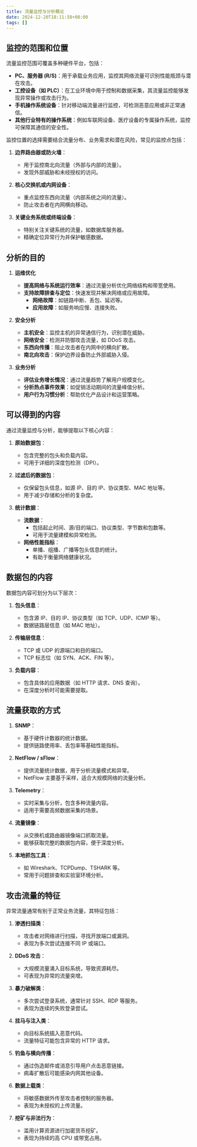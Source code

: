 ```yaml
---
title: 流量监控与分析概论
date: 2024-12-20T18:11:58+08:00
tags: []
---
```


## 监控的范围和位置

流量监控范围可覆盖多种硬件平台，包括：

- **PC、服务器 (R/S)**：用于承载业务应用，监控其网络流量可识别性能瓶颈与潜在攻击。
- **工控设备（如 PLC）**：在工业环境中用于控制和数据采集，其流量监控能够发现异常操作或攻击行为。
- **手机操作系统设备**：针对移动端流量进行监控，可检测恶意应用或非正常通信。
- **其他行业特有的操作系统**：例如车联网设备、医疗设备的专属操作系统，监控可保障其通信的安全性。

监控位置的选择需要结合流量分布、业务需求和潜在风险，常见的监控点包括：

1. **边界路由器或防火墙**：

   - 用于监控南北向流量（外部与内部的流量）。
   - 发现外部威胁和未经授权的访问。

2. **核心交换机或内网设备**：

   - 重点监控东西向流量（内部系统之间的流量）。
   - 防止攻击者在内网横向移动。

3. **关键业务系统或终端设备**：
   - 特别关注关键系统的流量，如数据库服务器。
   - 精确定位异常行为并保护敏感数据。

## 分析的目的

1. **运维优化**

   - **提高网络与系统运行效率**：通过流量分析优化网络结构和带宽使用。
   - **支持故障排查与定位**：快速发现并解决网络或应用故障。
     - **网络故障**：如链路中断、丢包、延迟等。
     - **应用故障**：如服务响应慢、连接失败。

2. **安全分析**

   - **主机安全**：监控主机的异常通信行为，识别潜在威胁。
   - **网络安全**：检测并防御攻击流量，如 DDoS 攻击。
   - **东西向传播**：阻止攻击者在内网中的横向扩散。
   - **南北向攻击**：保护边界设备防止外部威胁入侵。

3. **业务分析**
   - **评估业务增长情况**：通过流量趋势了解用户规模变化。
   - **分析热点事件效果**：如促销活动期间的流量峰值分析。
   - **用户行为习惯分析**：帮助优化产品设计和运营策略。

## 可以得到的内容

通过流量监控与分析，能够提取以下核心内容：

1. **原始数据包**：

   - 包含完整的包头和负载内容。
   - 可用于详细的深度包检测（DPI）。

2. **过滤后的数据包**：

   - 仅保留包头信息，如源 IP、目的 IP、协议类型、MAC 地址等。
   - 用于减少存储和分析的复杂度。

3. **统计数据**：
   - **流数据**：
     - 包括起止时间、源/目的端口、协议类型、字节数和包数等。
     - 可用于流量建模和异常检测。
   - **网络性能指标**：
     - 单播、组播、广播等包头信息的统计。
     - 有助于衡量网络健康状况。

## 数据包的内容

数据包内容可划分为以下层次：

1. **包头信息**：

   - 包含源 IP、目的 IP、协议类型（如 TCP、UDP、ICMP 等）。
   - 数据链路层信息（如 MAC 地址）。

2. **传输层信息**：

   - TCP 或 UDP 的源端口和目的端口。
   - TCP 标志位（如 SYN、ACK、FIN 等）。

3. **负载内容**：
   - 包含具体的应用数据（如 HTTP 请求、DNS 查询）。
   - 在深度分析时可能需要提取。

## 流量获取的方式

1. **SNMP**：

   - 基于硬件计数器的统计数据。
   - 提供链路使用率、丢包率等基础性能指标。

2. **NetFlow / sFlow**：

   - 提供流量统计数据，用于分析流量模式和异常。
   - NetFlow 主要基于采样，适合大规模网络的流量分析。

3. **Telemetry**：

   - 实时采集与分析，包含多种流量内容。
   - 适用于需要高频数据采集的场景。

4. **流量镜像**：

   - 从交换机或路由器镜像端口抓取流量。
   - 能够获取完整的数据包内容，便于深度分析。

5. **本地抓包工具**：
   - 如 Wireshark、TCPDump、TSHARK 等。
   - 常用于问题排查和实验室环境分析。

## 攻击流量的特征

异常流量通常有别于正常业务流量，其特征包括：

1. **渗透扫描类**：

   - 攻击者对网络进行扫描，寻找开放端口或漏洞。
   - 表现为多次尝试连接不同 IP 或端口。

2. **DDoS 攻击**：

   - 大规模流量涌入目标系统，导致资源耗尽。
   - 可表现为异常的流量突增。

3. **暴力破解类**：

   - 多次尝试登录系统，通常针对 SSH、RDP 等服务。
   - 表现为连续的失败登录尝试。

4. **挂马与注入类**：

   - 向目标系统插入恶意代码。
   - 流量特征可能包含异常的 HTTP 请求。

5. **钓鱼与横向传播**：

   - 通过伪造邮件或消息引导用户点击恶意链接。
   - 病毒扩散后可能感染内网其他设备。

6. **数据上载类**：

   - 将敏感数据外传至攻击者控制的服务器。
   - 表现为未授权的上传流量。

7. **挖矿与非法行为**：
   - 滥用计算资源进行加密货币挖矿。
   - 表现为持续的高 CPU 或带宽占用。
